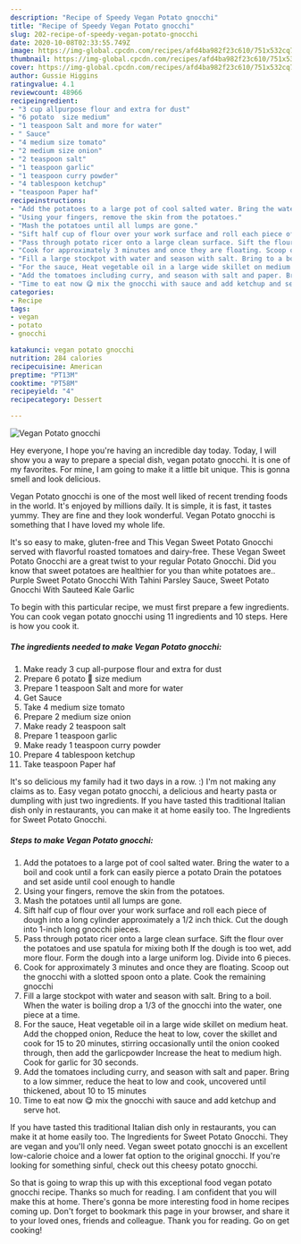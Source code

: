 ```yaml
---
description: "Recipe of Speedy Vegan Potato gnocchi"
title: "Recipe of Speedy Vegan Potato gnocchi"
slug: 202-recipe-of-speedy-vegan-potato-gnocchi
date: 2020-10-08T02:33:55.749Z
image: https://img-global.cpcdn.com/recipes/afd4ba982f23c610/751x532cq70/vegan-potato-gnocchi-recipe-main-photo.jpg
thumbnail: https://img-global.cpcdn.com/recipes/afd4ba982f23c610/751x532cq70/vegan-potato-gnocchi-recipe-main-photo.jpg
cover: https://img-global.cpcdn.com/recipes/afd4ba982f23c610/751x532cq70/vegan-potato-gnocchi-recipe-main-photo.jpg
author: Gussie Higgins
ratingvalue: 4.1
reviewcount: 48966
recipeingredient:
- "3 cup allpurpose flour and extra for dust"
- "6 potato  size medium"
- "1 teaspoon Salt and more for water"
- " Sauce"
- "4 medium size tomato"
- "2 medium size onion"
- "2 teaspoon salt"
- "1 teaspoon garlic"
- "1 teaspoon curry powder"
- "4 tablespoon ketchup"
- "teaspoon Paper haf"
recipeinstructions:
- "Add the potatoes to a large pot of cool salted water. Bring the water to a boil and cook until a fork can easily pierce a potato Drain the potatoes and set aside until cool enough to handle"
- "Using your fingers, remove the skin from the potatoes."
- "Mash the potatoes until all lumps are gone."
- "Sift half cup of flour over your work surface and roll each piece of dough into a long cylinder approximately a 1/2 inch thick. Cut the dough into 1-inch long gnocchi pieces."
- "Pass through potato ricer onto a large clean surface. Sift the flour over the potatoes and use spatula for mixing both If the dough is too wet, add more flour. Form the dough into a large uniform log. Divide into 6 pieces."
- "Cook for approximately 3 minutes and once they are floating. Scoop out the gnocchi with a slotted spoon onto a plate. Cook the remaining gnocchi"
- "Fill a large stockpot with water and season with salt. Bring to a boil. When the water is boiling drop a 1/3 of the gnocchi into the water, one piece at a time."
- "For the sauce, Heat vegetable oil in a large wide skillet on medium heat. Add the chopped onion, Reduce the heat to low, cover the skillet and cook for 15 to 20 minutes, stirring occasionally until the onion cooked through, then add the garlicpowder Increase the heat to medium high. Cook for garlic for 30 seconds."
- "Add the tomatoes including curry, and season with salt and paper. Bring to a low simmer, reduce the heat to low and cook, uncovered until thickened, about 10 to 15 minutes"
- "Time to eat now 😋 mix the gnocchi with sauce and add ketchup and serve hot."
categories:
- Recipe
tags:
- vegan
- potato
- gnocchi

katakunci: vegan potato gnocchi 
nutrition: 284 calories
recipecuisine: American
preptime: "PT13M"
cooktime: "PT58M"
recipeyield: "4"
recipecategory: Dessert

---
```



![Vegan Potato gnocchi](https://img-global.cpcdn.com/recipes/afd4ba982f23c610/751x532cq70/vegan-potato-gnocchi-recipe-main-photo.jpg)

Hey everyone, I hope you're having an incredible day today. Today, I will show you a way to prepare a special dish, vegan potato gnocchi. It is one of my favorites. For mine, I am going to make it a little bit unique. This is gonna smell and look delicious.

Vegan Potato gnocchi is one of the most well liked of recent trending foods in the world. It's enjoyed by millions daily. It is simple, it is fast, it tastes yummy. They are fine and they look wonderful. Vegan Potato gnocchi is something that I have loved my whole life.

It&#39;s so easy to make, gluten-free and This Vegan Sweet Potato Gnocchi served with flavorful roasted tomatoes and dairy-free. These Vegan Sweet Potato Gnocchi are a great twist to your regular Potato Gnocchi. Did you know that sweet potatoes are healthier for you than white potatoes are.. Purple Sweet Potato Gnocchi With Tahini Parsley Sauce, Sweet Potato Gnocchi With Sauteed Kale Garlic


To begin with this particular recipe, we must first prepare a few ingredients. You can cook vegan potato gnocchi using 11 ingredients and 10 steps. Here is how you cook it.

<!--inarticleads1-->

##### The ingredients needed to make Vegan Potato gnocchi:

1. Make ready 3 cup all-purpose flour and extra for dust
1. Prepare 6 potato 🥔 size medium
1. Prepare 1 teaspoon Salt and more for water
1. Get  Sauce
1. Take 4 medium size tomato
1. Prepare 2 medium size onion
1. Make ready 2 teaspoon salt
1. Prepare 1 teaspoon garlic
1. Make ready 1 teaspoon curry powder
1. Prepare 4 tablespoon ketchup
1. Take teaspoon Paper haf


It&#39;s so delicious my family had it two days in a row. :) I&#39;m not making any claims as to. Easy vegan potato gnocchi, a delicious and hearty pasta or dumpling with just two ingredients. If you have tasted this traditional Italian dish only in restaurants, you can make it at home easily too. The Ingredients for Sweet Potato Gnocchi. 

<!--inarticleads2-->

##### Steps to make Vegan Potato gnocchi:

1. Add the potatoes to a large pot of cool salted water. Bring the water to a boil and cook until a fork can easily pierce a potato Drain the potatoes and set aside until cool enough to handle
1. Using your fingers, remove the skin from the potatoes.
1. Mash the potatoes until all lumps are gone.
1. Sift half cup of flour over your work surface and roll each piece of dough into a long cylinder approximately a 1/2 inch thick. Cut the dough into 1-inch long gnocchi pieces.
1. Pass through potato ricer onto a large clean surface. Sift the flour over the potatoes and use spatula for mixing both If the dough is too wet, add more flour. Form the dough into a large uniform log. Divide into 6 pieces.
1. Cook for approximately 3 minutes and once they are floating. Scoop out the gnocchi with a slotted spoon onto a plate. Cook the remaining gnocchi
1. Fill a large stockpot with water and season with salt. Bring to a boil. When the water is boiling drop a 1/3 of the gnocchi into the water, one piece at a time.
1. For the sauce, Heat vegetable oil in a large wide skillet on medium heat. Add the chopped onion, Reduce the heat to low, cover the skillet and cook for 15 to 20 minutes, stirring occasionally until the onion cooked through, then add the garlicpowder Increase the heat to medium high. Cook for garlic for 30 seconds.
1. Add the tomatoes including curry, and season with salt and paper. Bring to a low simmer, reduce the heat to low and cook, uncovered until thickened, about 10 to 15 minutes
1. Time to eat now 😋 mix the gnocchi with sauce and add ketchup and serve hot.


If you have tasted this traditional Italian dish only in restaurants, you can make it at home easily too. The Ingredients for Sweet Potato Gnocchi. They are vegan and you&#39;ll only need. Vegan sweet potato gnocchi is an excellent low-calorie choice and a lower fat option to the original gnocchi. If you&#39;re looking for something sinful, check out this cheesy potato gnocchi. 

So that is going to wrap this up with this exceptional food vegan potato gnocchi recipe. Thanks so much for reading. I am confident that you will make this at home. There's gonna be more interesting food in home recipes coming up. Don't forget to bookmark this page in your browser, and share it to your loved ones, friends and colleague. Thank you for reading. Go on get cooking!
